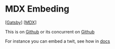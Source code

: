 # MDX Embeding

[[Gatsby]] [[MDX]]

This is on [Github](https://github.com/PaulieScanlon/gatsby-mdx-embed) or its concurrent on [Github](https://github.com/MichaelDeBoey/gatsby-remark-embedder)

For instance you can embed a twit, see how in [docs](https://gatsby-mdx-embed.netlify.app/src-components-twitter-tweet)

<Tweet tweetLink="PaulieScanlon/status/1201514996838141952" theme="dark" />

[//begin]: # "Autogenerated link references for markdown compatibility"
[Gatsby]: gatsby "Gatsby"
[MDX]: mdx "MDX"
[//end]: # "Autogenerated link references"